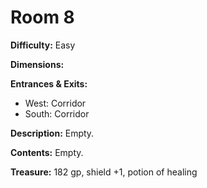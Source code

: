 # Room 8

**Difficulty:** Easy

**Dimensions:** 

**Entrances & Exits:**
- West: Corridor
- South: Corridor

**Description:**
Empty.

**Contents:**
Empty.

**Treasure:**
182 gp, shield +1, potion of healing